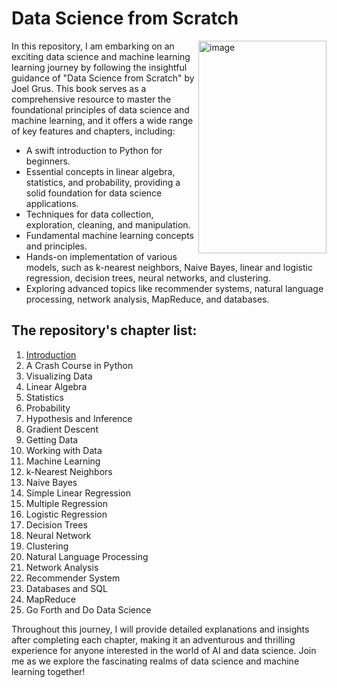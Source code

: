 # Data Science from Scratch
<img align="right" src="https://picsum.photos/300/200" width="205" height="340" alt="image" />
In this repository, I am embarking on an exciting data science and machine learning learning journey by following the insightful guidance of "Data Science from Scratch" by Joel Grus. This book serves as a comprehensive resource to master the foundational principles of data science and machine learning, and it offers a wide range of key features and chapters, including:

  - A swift introduction to Python for beginners.
  - Essential concepts in linear algebra, statistics, and probability, providing a solid foundation for data science applications.
  - Techniques for data collection, exploration, cleaning, and manipulation.
  - Fundamental machine learning concepts and principles.
  - Hands-on implementation of various models, such as k-nearest neighbors, Naive Bayes, linear and logistic regression, decision trees, neural networks, and clustering.
  - Exploring advanced topics like recommender systems, natural language processing, network analysis, MapReduce, and databases.

## The repository's chapter list:

01. [Introduction](https://github.com/sabboshachi/Machine_Learning/blob/main/03.%20Data%20Science%20from%20Scratch%20by%20Joel%20Grus/Chapter%2001.ipynb)
02. A Crash Course in Python
03. Visualizing Data
04. Linear Algebra
05. Statistics
06. Probability
07. Hypothesis and Inference
08. Gradient Descent
09. Getting Data
10. Working with Data
11. Machine Learning
12. k-Nearest Neighbors
13. Naive Bayes
14. Simple Linear Regression
15. Multiple Regression
16. Logistic Regression
17. Decision Trees
18. Neural Network
19. Clustering
20. Natural Language Processing
21. Network Analysis
22. Recommender System
23. Databases and SQL
24. MapReduce
25. Go Forth and Do Data Science

Throughout this journey, I will provide detailed explanations and insights after completing each chapter, making it an adventurous and thrilling experience for anyone interested in the world of AI and data science. Join me as we explore the fascinating realms of data science and machine learning together!


